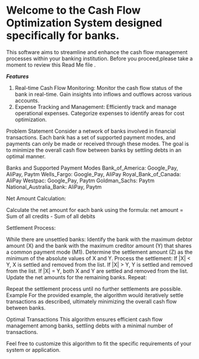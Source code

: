 # Welcome to the Cash Flow Optimization System designed specifically for banks.
This software aims to streamline and enhance the cash flow management processes within your banking institution. Before you proceed,please take a moment to review this Read Me file .


***Features***
1. Real-time Cash Flow Monitoring:
Monitor the cash flow status of the bank in real-time.
Gain insights into inflows and outflows across various accounts.
2. Expense Tracking and Management:
Efficiently track and manage operational expenses.
Categorize expenses to identify areas for cost optimization.


Problem Statement
Consider a network of banks involved in financial transactions. Each bank has a set of supported payment modes, and payments can only be made or received through these modes. The goal is to minimize the overall cash flow between banks by settling debts in an optimal manner.

Banks and Supported Payment Modes
Bank_of_America: Google_Pay, AliPay, Paytm
Wells_Fargo: Google_Pay, AliPay
Royal_Bank_of_Canada: AliPay
Westpac: Google_Pay, Paytm
Goldman_Sachs: Paytm
National_Australia_Bank: AliPay, Paytm


Net Amount Calculation:

Calculate the net amount for each bank using the formula:
net amount = Sum of all credits - Sum of all debits


Settlement Process:

While there are unsettled banks:
Identify the bank with the maximum debtor amount (X) and the bank with the maximum creditor amount (Y) that shares a common payment mode (M1).
Determine the settlement amount (Z) as the minimum of the absolute values of X and Y.
Process the settlement:
If |X| < Y, X is settled and removed from the list.
If |X| > Y, Y is settled and removed from the list.
If |X| = Y, both X and Y are settled and removed from the list.
Update the net amounts for the remaining banks.
Repeat:

Repeat the settlement process until no further settlements are possible.
Example
For the provided example, the algorithm would iteratively settle transactions as described, ultimately minimizing the overall cash flow between banks.

Optimal Transactions
This algorithm ensures efficient cash flow management among banks, settling debts with a minimal number of transactions.

Feel free to customize this algorithm to fit the specific requirements of your system or application.

